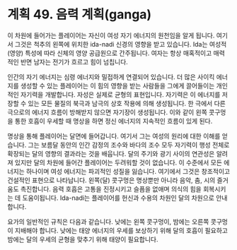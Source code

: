 # 계획 49. 음력 계획(ganga)

이 차원에 들어가는 플레이어는 자신이 여성 자기 에너지의 원천임을 알게 됩니다. 여기서 그것은 척추의 왼쪽에 위치한 ida-nadi 신경의 영향을 받고 있습니다. Ida는 여성적(영양) 특성에 따라 신체의 영양 공급원으로 간주됩니다. 여자는 항상 매혹적이고 매력적인 반면 남자는 전기가 흐르고 힘이 넘칩니다.

인간의 자기 에너지는 심령 에너지와 밀접하게 연결되어 있습니다. 더 많은 사이킥 에너지를 생성할 수 있는 플레이어는 이 힘의 영향을 받는 사람들을 그에게 끌어들이는 개인적인 자기력을 개발합니다. 자성은 실제로 균형의 표현입니다. 자기력은 이 에너지를 저장할 수 있는 모든 물질의 북극과 남극의 상호 작용에 의해 생성됩니다. 한 극에서 다른 극으로의 에너지 흐름이 방해받지 않으면 자기장이 생성됩니다. 이와 같이 왼쪽 콧구멍을 통한 호흡이 우세할 때 명상을 하면 정신 에너지의 지속적인 흐름이 있게 된다.

명상을 통해 플레이어는 달면에 들어갑니다. 여기서 그는 여성의 원리에 대한 이해를 얻습니다. 그는 보름달 동안의 인간 감정의 조수와 바다의 조수 모두 자기력이 행성 전체로 확장되는 달의 영향의 결과라는 것을 배웁니다. 달의 주기와 광기 사이의 연관성은 알려져 있지만 달의 차원에 들어간 플레이어는 두려워할 것이 없습니다. 이 수준에서 모든 에너지는 하나이며 여성 에너지는 파괴적인 성질을 잃습니다. 여기에서 그것은 창조적이고 건설적인 표현으로 나타납니다. 왼쪽(달) 콧구멍은 명상뿐만 아니라 음악, 춤, 시의 즐거움도 촉진합니다. 음력 호흡은 고통을 진정시키고 슬픔을 없애며 의식의 힘을 회복시키는 데 도움이됩니다. Ida-nadi는 플레이어를 헌신과 수용의 차원인 달의 차원으로 안내합니다.

요가의 일반적인 규칙은 다음과 같습니다. 낮에는 왼쪽 콧구멍이, 밤에는 오른쪽 콧구멍이 지배해야 합니다. 낮에는 태양 에너지의 우세를 보상하기 위해 달의 호흡이 필요하고 밤에는 달의 우세의 균형을 맞추기 위해 태양이 필요합니다.

